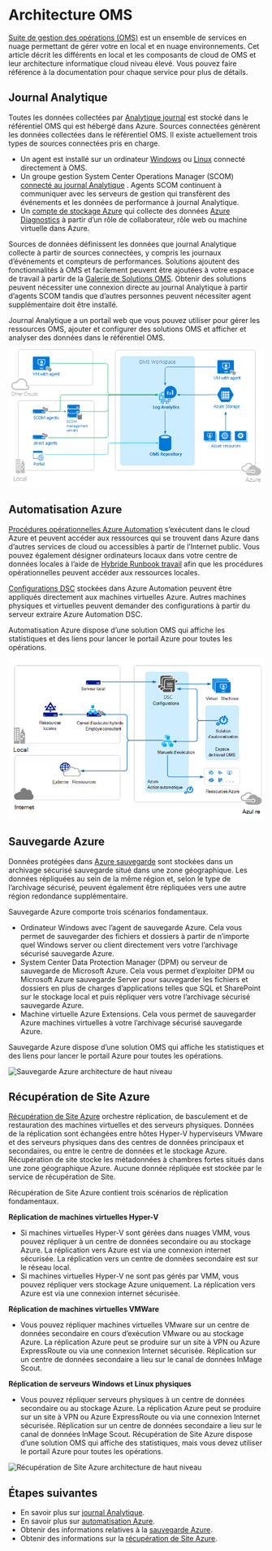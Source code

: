 <properties 
   pageTitle="Architecture de gestion des Suite (OMS) opérations | Microsoft Azure"
   description="Suite de gestion des opérations Microsoft (OMS) est sur le nuage informatique solution de gestion qui vous permet de gérer et protéger vos localement et infrastructure en nuage. de Microsoft  Cet article identifie les différents services inclus dans OMS et fournit des liens vers leur description détaillée du contenu."
   services="operations-management-suite"
   documentationCenter=""
   authors="bwren"
   manager="jwhit"
   editor="tysonn" />
<tags 
   ms.service="operations-management-suite"
   ms.devlang="na"
   ms.topic="get-started-article"
   ms.tgt_pltfrm="na"
   ms.workload="infrastructure-services"
   ms.date="10/27/2016"
   ms.author="bwren" />

# <a name="oms-architecture"></a>Architecture OMS

[Suite de gestion des opérations (OMS)](https://azure.microsoft.com/documentation/services/operations-management-suite/) est un ensemble de services en nuage permettant de gérer votre en local et en nuage environnements.  Cet article décrit les différents en local et les composants de cloud de OMS et leur architecture informatique cloud niveau élevé.  Vous pouvez faire référence à la documentation pour chaque service pour plus de détails.

## <a name="log-analytics"></a>Journal Analytique

Toutes les données collectées par [Analytique journal](https://azure.microsoft.com/documentation/services/log-analytics/) est stocké dans le référentiel OMS qui est hébergé dans Azure.  Sources connectées génèrent les données collectées dans le référentiel OMS.  Il existe actuellement trois types de sources connectées pris en charge.

- Un agent est installé sur un ordinateur [Windows](../log-analytics/log-analytics-windows-agents.md) ou [Linux](../log-analytics/log-analytics-linux-agents.md) connecté directement à OMS.
- Un groupe gestion System Center Operations Manager (SCOM) [connecté au journal Analytique](../log-analytics/log-analytics-om-agents.md) .  Agents SCOM continuent à communiquer avec les serveurs de gestion qui transfèrent des événements et les données de performance à journal Analytique.
- Un [compte de stockage Azure](../log-analytics/log-analytics-azure-storage.md) qui collecte des données [Azure Diagnostics](../cloud-services/cloud-services-dotnet-diagnostics.md) à partir d’un rôle de collaborateur, rôle web ou machine virtuelle dans Azure.

Sources de données définissent les données que journal Analytique collecte à partir de sources connectées, y compris les journaux d’événements et compteurs de performances.  Solutions ajoutent des fonctionnalités à OMS et facilement peuvent être ajoutées à votre espace de travail à partir de la [Galerie de Solutions OMS](../log-analytics/log-analytics-add-solutions.md).  Obtenir des solutions peuvent nécessiter une connexion directe au journal Analytique à partir d’agents SCOM tandis que d’autres personnes peuvent nécessiter agent supplémentaire doit être installé.

Journal Analytique a un portail web que vous pouvez utiliser pour gérer les ressources OMS, ajouter et configurer des solutions OMS et afficher et analyser des données dans le référentiel OMS.

![Journal Analytique architecture de haut niveau](media/operations-management-suite-architecture/log-analytics.png)


## <a name="azure-automation"></a>Automatisation Azure

[Procédures opérationnelles Azure Automation](http://azure.microsoft.com/documentation/services/automation) s’exécutent dans le cloud Azure et peuvent accéder aux ressources qui se trouvent dans Azure dans d’autres services de cloud ou accessibles à partir de l’Internet public.  Vous pouvez également désigner ordinateurs locaux dans votre centre de données locales à l’aide de [Hybride Runbook travail](../automation/automation-hybrid-runbook-worker.md) afin que les procédures opérationnelles peuvent accéder aux ressources locales.

[Configurations DSC](../automation/automation-dsc-overview.md) stockées dans Azure Automation peuvent être appliqués directement aux machines virtuelles Azure.  Autres machines physiques et virtuelles peuvent demander des configurations à partir du serveur extraire Azure Automation DSC.

Automatisation Azure dispose d’une solution OMS qui affiche les statistiques et des liens pour lancer le portail Azure pour toutes les opérations.

![Automatisation Azure architecture de haut niveau](media/operations-management-suite-architecture/automation.png)

## <a name="azure-backup"></a>Sauvegarde Azure

Données protégées dans [Azure sauvegarde](http://azure.microsoft.com/documentation/services/backup) sont stockées dans un archivage sécurisé sauvegarde situé dans une zone géographique.  Les données répliquées au sein de la même région et, selon le type de l’archivage sécurisé, peuvent également être répliquées vers une autre région redondance supplémentaire.

Sauvegarde Azure comporte trois scénarios fondamentaux.

- Ordinateur Windows avec l’agent de sauvegarde Azure.  Cela vous permet de sauvegarder des fichiers et dossiers à partir de n’importe quel Windows server ou client directement vers votre l’archivage sécurisé sauvegarde Azure.  
- System Center Data Protection Manager (DPM) ou serveur de sauvegarde de Microsoft Azure. Cela vous permet d’exploiter DPM ou Microsoft Azure sauvegarde Server pour sauvegarder les fichiers et dossiers en plus de charges d’applications telles que SQL et SharePoint sur le stockage local et puis répliquer vers votre l’archivage sécurisé sauvegarde Azure.
- Machine virtuelle Azure Extensions.  Cela vous permet de sauvegarder Azure machines virtuelles à votre l’archivage sécurisé sauvegarde Azure.

Sauvegarde Azure dispose d’une solution OMS qui affiche les statistiques et des liens pour lancer le portail Azure pour toutes les opérations.

![Sauvegarde Azure architecture de haut niveau](media/operations-management-suite-architecture/backup.png)

## <a name="azure-site-recovery"></a>Récupération de Site Azure

[Récupération de Site Azure](http://azure.microsoft.com/documentation/services/site-recovery) orchestre réplication, de basculement et de restauration des machines virtuelles et des serveurs physiques. Données de la réplication sont échangées entre hôtes Hyper-V hyperviseurs VMware et des serveurs physiques dans des centres de données principaux et secondaires, ou entre le centre de données et le stockage Azure.  Récupération de site stocke les métadonnées à chambres fortes situés dans une zone géographique Azure. Aucune donnée répliquée est stockée par le service de récupération de Site.

Récupération de Site Azure contient trois scénarios de réplication fondamentaux.

**Réplication de machines virtuelles Hyper-V**
- Si machines virtuelles Hyper-V sont gérées dans nuages VMM, vous pouvez répliquer à un centre de données secondaire ou au stockage Azure.  La réplication vers Azure est via une connexion internet sécurisée.  La réplication vers un centre de données secondaire est sur le réseau local.
- Si machines virtuelles Hyper-V ne sont pas gérés par VMM, vous pouvez répliquer vers stockage Azure uniquement.  La réplication vers Azure est via une connexion internet sécurisée.
 
**Réplication de machines virtuelles VMWare**
- Vous pouvez répliquer machines virtuelles VMware sur un centre de données secondaire en cours d’exécution VMware ou au stockage Azure.  La réplication Azure peut se produire sur un site à VPN ou Azure ExpressRoute ou via une connexion Internet sécurisée. Réplication sur un centre de données secondaire a lieu sur le canal de données InMage Scout.
 
**Réplication de serveurs Windows et Linux physiques** 
- Vous pouvez répliquer serveurs physiques à un centre de données secondaire ou au stockage Azure. La réplication Azure peut se produire sur un site à VPN ou Azure ExpressRoute ou via une connexion Internet sécurisée. Réplication sur un centre de données secondaire a lieu sur le canal de données InMage Scout.  Récupération de Site Azure dispose d’une solution OMS qui affiche des statistiques, mais vous devez utiliser le portail Azure pour toutes les opérations.

![Récupération de Site Azure architecture de haut niveau](media/operations-management-suite-architecture/site-recovery.png)


## <a name="next-steps"></a>Étapes suivantes

- En savoir plus sur [journal Analytique](http://azure.microsoft.com/documentation/services/log-analytics).
- En savoir plus sur [automatisation Azure](https://azure.microsoft.com/documentation/services/automation).
- Obtenir des informations relatives à la [sauvegarde Azure](http://azure.microsoft.com/documentation/services/backup).
- Obtenir des informations sur la [récupération de Site Azure](http://azure.microsoft.com/documentation/services/site-recovery).
